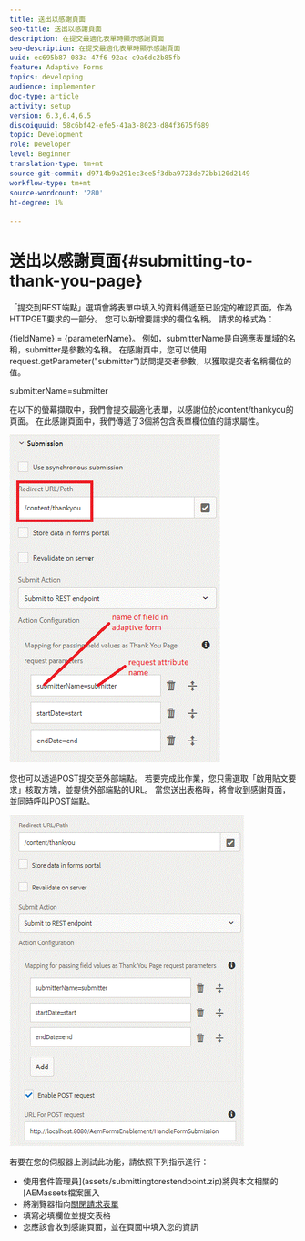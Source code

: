 ```yaml
---
title: 送出以感謝頁面
seo-title: 送出以感謝頁面
description: 在提交最適化表單時顯示感謝頁面
seo-description: 在提交最適化表單時顯示感謝頁面
uuid: ec695b87-083a-47f6-92ac-c9a6dc2b85fb
feature: Adaptive Forms
topics: developing
audience: implementer
doc-type: article
activity: setup
version: 6.3,6.4,6.5
discoiquuid: 58c6bf42-efe5-41a3-8023-d84f3675f689
topic: Development
role: Developer
level: Beginner
translation-type: tm+mt
source-git-commit: d9714b9a291ec3ee5f3dba9723de72bb120d2149
workflow-type: tm+mt
source-wordcount: '280'
ht-degree: 1%

---
```



# 送出以感謝頁面{#submitting-to-thank-you-page}

「提交到REST端點」選項會將表單中填入的資料傳遞至已設定的確認頁面，作為HTTPGET要求的一部分。 您可以新增要請求的欄位名稱。 請求的格式為：

\{fieldName\} = \{parameterName\}。 例如，submitterName是自適應表單域的名稱，submitter是參數的名稱。 在感謝頁中，您可以使用request.getParameter(&quot;submitter&quot;)訪問提交者參數，以獲取提交者名稱欄位的值。

submitterName=submitter

在以下的螢幕擷取中，我們會提交最適化表單，以感謝位於/content/thankyou的頁面。 在此感謝頁面中，我們傳遞了3個將包含表單欄位值的請求屬性。

![感謝](assets/thankyoupage.gif)

您也可以透過POST提交至外部端點。 若要完成此作業，您只需選取「啟用貼文要求」核取方塊，並提供外部端點的URL。 當您送出表格時，將會收到感謝頁面，並同時呼叫POST端點。

![捕獲](assets/capture.gif)


若要在您的伺服器上測試此功能，請依照下列指示進行：

* 使用套件管理員](assets/submittingtorestendpoint.zip)將與本文相關的[AEMassets檔案匯入
* 將瀏覽器指向[關閉請求表單](http://localhost:4502/content/dam/formsanddocuments/helpx/timeoffrequestform/jcr:content?wcmmode=disabled)
* 填寫必填欄位並提交表格
* 您應該會收到感謝頁面，並在頁面中填入您的資訊


